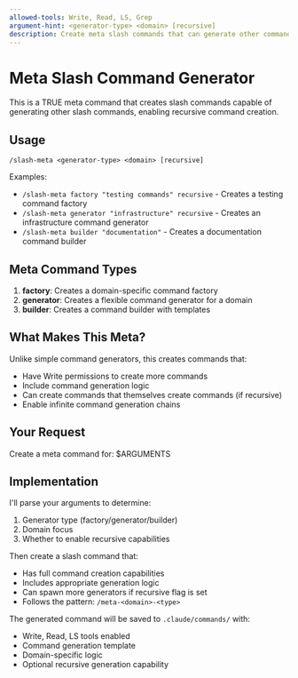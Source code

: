 ```yaml
---
allowed-tools: Write, Read, LS, Grep
argument-hint: <generator-type> <domain> [recursive]
description: Create meta slash commands that can generate other commands
---
```


# Meta Slash Command Generator

This is a TRUE meta command that creates slash commands capable of generating other slash commands, enabling recursive command creation.

## Usage

`/slash-meta <generator-type> <domain> [recursive]`

Examples:
- `/slash-meta factory "testing commands" recursive` - Creates a testing command factory
- `/slash-meta generator "infrastructure" recursive` - Creates an infrastructure command generator
- `/slash-meta builder "documentation"` - Creates a documentation command builder

## Meta Command Types

1. **factory**: Creates a domain-specific command factory
2. **generator**: Creates a flexible command generator for a domain
3. **builder**: Creates a command builder with templates

## What Makes This Meta?

Unlike simple command generators, this creates commands that:
- Have Write permissions to create more commands
- Include command generation logic
- Can create commands that themselves create commands (if recursive)
- Enable infinite command generation chains

## Your Request

Create a meta command for: $ARGUMENTS

## Implementation

I'll parse your arguments to determine:
1. Generator type (factory/generator/builder)
2. Domain focus
3. Whether to enable recursive capabilities

Then create a slash command that:
- Has full command creation capabilities
- Includes appropriate generation logic
- Can spawn more generators if recursive flag is set
- Follows the pattern: `/meta-<domain>-<type>`

The generated command will be saved to `.claude/commands/` with:
- Write, Read, LS tools enabled
- Command generation template
- Domain-specific logic
- Optional recursive generation capability
